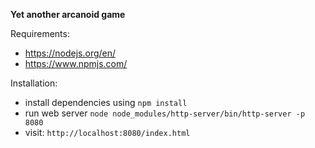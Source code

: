**Yet another arcanoid game**

Requirements:
- https://nodejs.org/en/
- https://www.npmjs.com/

Installation:
- install dependencies using `npm install`
- run web server `node node_modules/http-server/bin/http-server -p 8080
`
- visit: `http://localhost:8080/index.html`
